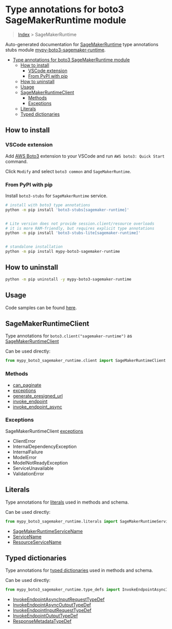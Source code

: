 <a id="type-annotations-for-boto3-sagemakerruntime-module"></a>

# Type annotations for boto3 SageMakerRuntime module

> [Index](../README.md) > SageMakerRuntime

Auto-generated documentation for
[SageMakerRuntime](https://boto3.amazonaws.com/v1/documentation/api/latest/reference/services/sagemaker-runtime.html#SageMakerRuntime)
type annotations stubs module
[mypy-boto3-sagemaker-runtime](https://pypi.org/project/mypy-boto3-sagemaker-runtime/).

- [Type annotations for boto3 SageMakerRuntime module](#type-annotations-for-boto3-sagemakerruntime-module)
  - [How to install](#how-to-install)
    - [VSCode extension](#vscode-extension)
    - [From PyPI with pip](#from-pypi-with-pip)
  - [How to uninstall](#how-to-uninstall)
  - [Usage](#usage)
  - [SageMakerRuntimeClient](#sagemakerruntimeclient)
    - [Methods](#methods)
    - [Exceptions](#exceptions)
  - [Literals](#literals)
  - [Typed dictionaries](#typed-dictionaries)

<a id="how-to-install"></a>

## How to install

<a id="vscode-extension"></a>

### VSCode extension

Add
[AWS Boto3](https://marketplace.visualstudio.com/items?itemName=Boto3typed.boto3-ide)
extension to your VSCode and run `AWS boto3: Quick Start` command.

Click `Modify` and select `boto3 common` and `SageMakerRuntime`.

<a id="from-pypi-with-pip"></a>

### From PyPI with pip

Install `boto3-stubs` for `SageMakerRuntime` service.

```bash
# install with boto3 type annotations
python -m pip install 'boto3-stubs[sagemaker-runtime]'


# Lite version does not provide session.client/resource overloads
# it is more RAM-friendly, but requires explicit type annotations
python -m pip install 'boto3-stubs-lite[sagemaker-runtime]'


# standalone installation
python -m pip install mypy-boto3-sagemaker-runtime
```

<a id="how-to-uninstall"></a>

## How to uninstall

```bash
python -m pip uninstall -y mypy-boto3-sagemaker-runtime
```

<a id="usage"></a>

## Usage

Code samples can be found [here](./usage.md).

<a id="sagemakerruntimeclient"></a>

## SageMakerRuntimeClient

Type annotations for `boto3.client("sagemaker-runtime")` as
[SageMakerRuntimeClient](./client.md)

Can be used directly:

```python
from mypy_boto3_sagemaker_runtime.client import SageMakerRuntimeClient
```

<a id="methods"></a>

### Methods

- [can_paginate](./client.md#can_paginate)
- [exceptions](./client.md#exceptions)
- [generate_presigned_url](./client.md#generate_presigned_url)
- [invoke_endpoint](./client.md#invoke_endpoint)
- [invoke_endpoint_async](./client.md#invoke_endpoint_async)

<a id="exceptions"></a>

### Exceptions

SageMakerRuntimeClient [exceptions](./client.md#exceptions)

- ClientError
- InternalDependencyException
- InternalFailure
- ModelError
- ModelNotReadyException
- ServiceUnavailable
- ValidationError

<a id="literals"></a>

## Literals

Type annotations for [literals](./literals.md) used in methods and schema.

Can be used directly:

```python
from mypy_boto3_sagemaker_runtime.literals import SageMakerRuntimeServiceName, ...
```

- [SageMakerRuntimeServiceName](./literals.md#sagemakerruntimeservicename)
- [ServiceName](./literals.md#servicename)
- [ResourceServiceName](./literals.md#resourceservicename)

<a id="typed-dictionaries"></a>

## Typed dictionaries

Type annotations for [typed dictionaries](./type_defs.md) used in methods and
schema.

Can be used directly:

```python
from mypy_boto3_sagemaker_runtime.type_defs import InvokeEndpointAsyncInputRequestTypeDef, ...
```

- [InvokeEndpointAsyncInputRequestTypeDef](./type_defs.md#invokeendpointasyncinputrequesttypedef)
- [InvokeEndpointAsyncOutputTypeDef](./type_defs.md#invokeendpointasyncoutputtypedef)
- [InvokeEndpointInputRequestTypeDef](./type_defs.md#invokeendpointinputrequesttypedef)
- [InvokeEndpointOutputTypeDef](./type_defs.md#invokeendpointoutputtypedef)
- [ResponseMetadataTypeDef](./type_defs.md#responsemetadatatypedef)
